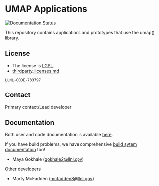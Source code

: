 # UMAP Applications

[![Documentation Status](https://readthedocs.org/projects/umap-apps/badge/?version=latest)](https://llnl-umap.readthedocs.io/en/develop/?badge=develop)

This repository contains applications and prototypes that use the umap()
library.

## License

- The license is [LGPL](/LICENSE).
- [thirdparty_licenses.md](/thirdparty_licenses.md)

`LLNL-CODE-733797`

## Contact

Primary contact/Lead developer

## Documentation

Both user and code documentation is available [here](http://umap-apps.readthedocs.io/).

If you have build problems, we have comprehensive [build sytem documentation](https://umap-apps.readthedocs.io/en/develop/advanced_configuration.html) too!

- Maya Gokhale (gokhale2@llnl.gov)

Other developers

- Marty McFadden  (mcfadden8@llnl.gov)
